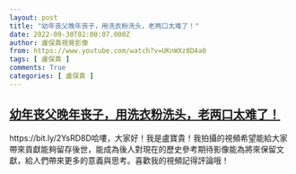 ```yaml
---
layout: post
title: "幼年丧父晚年丧子，用洗衣粉洗头，老两口太难了！"
date: 2022-09-30T02:00:07.000Z
author: 盧保貴視覺影像
from: https://www.youtube.com/watch?v=UKnWXz8D4a0
tags: [ 盧保貴 ]
comments: True
categories: [ 盧保貴 ]
---
```

<!--1664503207000-->
[幼年丧父晚年丧子，用洗衣粉洗头，老两口太难了！](https://www.youtube.com/watch?v=UKnWXz8D4a0)
------

<div>
https://bit.ly/2YsRD8D哈嘍，大家好！我是盧寶貴！我拍攝的視頻希望能給大家帶來貢獻能夠留存後世，能成為後人對現在的歷史參考期待影像能為將來保留文獻，給人們帶來更多的意義與思考。喜歡我的視頻記得評論哦！
</div>
